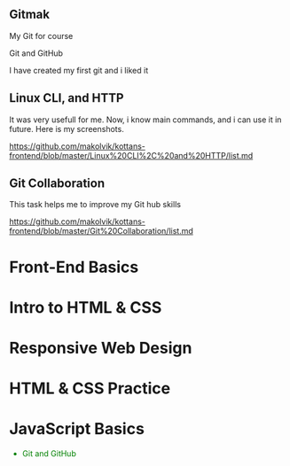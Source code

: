 ## Gitmak
My Git  for course 

Git and GitHub

I have created my first git and i liked it

## Linux CLI, and HTTP

It was very usefull for me. Now, i know main commands, and i can use it in future.
Here is my screenshots.

https://github.com/makolvik/kottans-frontend/blob/master/Linux%20CLI%2C%20and%20HTTP/list.md

## Git Collaboration

This task helps me to improve my Git hub skills 

https://github.com/makolvik/kottans-frontend/blob/master/Git%20Collaboration/list.md

<h1>Front-End Basics</h1>
<h1>Intro to HTML & CSS</h1>
<h1>Responsive Web Design</h1>
<h1>HTML & CSS Practice</h1>
<h1>JavaScript Basics</h1>

<ul>
<li style="color:green;">Git and GitHub</li>

</ul>